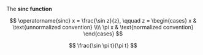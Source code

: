 The **sinc function**

$$
\operatorname{sinc} x = \frac{\sin z}{z}, \qquad z = \begin{cases} x & \text{unnormalized convention} \\\\ \pi x & \text{normalized convention} \end{cases}
$$

$$
\frac{\sin \pi t}{\pi t}
$$